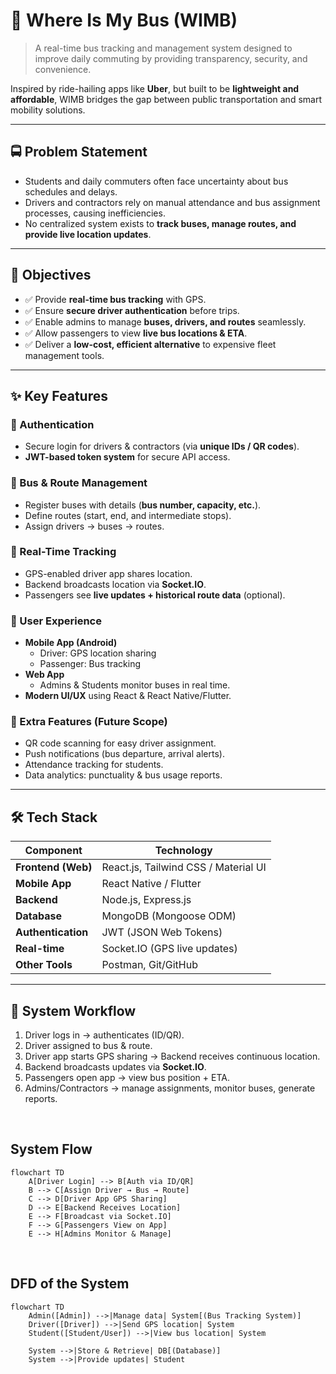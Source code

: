 # 🚌 Where Is My Bus (WIMB)

> A real-time bus tracking and management system designed to improve daily commuting by providing transparency, security, and convenience.

Inspired by ride-hailing apps like **Uber**, but built to be **lightweight and affordable**, WIMB bridges the gap between public transportation and smart mobility solutions.

---

## 🚍 Problem Statement
- Students and daily commuters often face uncertainty about bus schedules and delays.  
- Drivers and contractors rely on manual attendance and bus assignment processes, causing inefficiencies.  
- No centralized system exists to **track buses, manage routes, and provide live location updates**.  

---

## 🎯 Objectives
- ✅ Provide **real-time bus tracking** with GPS.  
- ✅ Ensure **secure driver authentication** before trips.  
- ✅ Enable admins to manage **buses, drivers, and routes** seamlessly.  
- ✅ Allow passengers to view **live bus locations & ETA**.  
- ✅ Deliver a **low-cost, efficient alternative** to expensive fleet management tools.  

---

## ✨ Key Features

### 🔐 Authentication
- Secure login for drivers & contractors (via **unique IDs / QR codes**).  
- **JWT-based token system** for secure API access.  

### 🚌 Bus & Route Management
- Register buses with details (**bus number, capacity, etc.**).  
- Define routes (start, end, and intermediate stops).  
- Assign drivers → buses → routes.  

### 📡 Real-Time Tracking
- GPS-enabled driver app shares location.  
- Backend broadcasts location via **Socket.IO**.  
- Passengers see **live updates + historical route data** (optional).  

### 📱 User Experience
- **Mobile App (Android)**  
  - Driver: GPS location sharing  
  - Passenger: Bus tracking  
- **Web App**  
  - Admins & Students monitor buses in real time.  
- **Modern UI/UX** using React & React Native/Flutter.  

### 🧩 Extra Features (Future Scope)
- QR code scanning for easy driver assignment.  
- Push notifications (bus departure, arrival alerts).  
- Attendance tracking for students.  
- Data analytics: punctuality & bus usage reports.  

---

## 🛠 Tech Stack

| Component        | Technology                       |
|------------------|---------------------------------|
| **Frontend (Web)**   | React.js, Tailwind CSS / Material UI |
| **Mobile App**       | React Native / Flutter         |
| **Backend**          | Node.js, Express.js            |
| **Database**         | MongoDB (Mongoose ODM)         |
| **Authentication**   | JWT (JSON Web Tokens)          |
| **Real-time**        | Socket.IO (GPS live updates)   |
| **Other Tools**      | Postman, Git/GitHub            |

---

## 📐 System Workflow

1. Driver logs in → authenticates (ID/QR).  
2. Driver assigned to bus & route.  
3. Driver app starts GPS sharing → Backend receives continuous location.  
4. Backend broadcasts updates via **Socket.IO**.  
5. Passengers open app → view bus position + ETA.  
6. Admins/Contractors → manage assignments, monitor buses, generate reports.  

<br> 

## System Flow 

```mermaid
flowchart TD
    A[Driver Login] --> B[Auth via ID/QR]
    B --> C[Assign Driver → Bus → Route]
    C --> D[Driver App GPS Sharing]
    D --> E[Backend Receives Location]
    E --> F[Broadcast via Socket.IO]
    F --> G[Passengers View on App]
    E --> H[Admins Monitor & Manage]
```



<br>

## DFD of the System 
```mermaid
flowchart TD
    Admin([Admin]) -->|Manage data| System[(Bus Tracking System)]
    Driver([Driver]) -->|Send GPS location| System
    Student([Student/User]) -->|View bus location| System

    System -->|Store & Retrieve| DB[(Database)]
    System -->|Provide updates| Student
```
